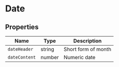 # Date

## Properties

| Name                   | Type   | Description         |
| ---------------------- | ------ | ------------------- |
| `dateHeader`  | string | Short form of month |
| `dateContent` | number | Numeric date        |
